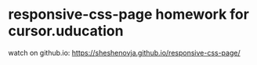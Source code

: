 # responsive-css-page homework for cursor.uducation
watch on github.io: https://sheshenovja.github.io/responsive-css-page/ 
